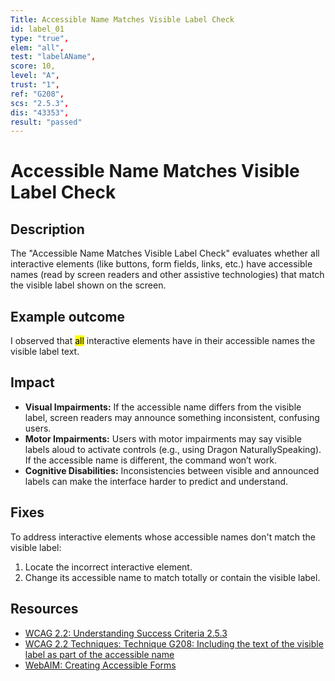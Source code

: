 ```yaml
---
Title: Accessible Name Matches Visible Label Check
id: label_01
type: "true",
elem: "all",
test: "labelAName",
score: 10,
level: "A",
trust: "1",
ref: "G208",
scs: "2.5.3",
dis: "43353",
result: "passed"
---
```


# Accessible Name Matches Visible Label Check

## Description

The "Accessible Name Matches Visible Label Check" evaluates whether all interactive elements (like buttons, form fields, links, etc.) have accessible names (read by screen readers and other assistive technologies) that match the visible label shown on the screen.

## Example outcome

I observed that <mark>all</mark> interactive elements have in their accessible names the visible label text.

## Impact

- **Visual Impairments:** If the accessible name differs from the visible label, screen readers may announce something inconsistent, confusing users.
- **Motor Impairments:** Users with motor impairments may say visible labels aloud to activate controls (e.g., using Dragon NaturallySpeaking). If the accessible name is different, the command won’t work.
- **Cognitive Disabilities:** Inconsistencies between visible and announced labels can make the interface harder to predict and understand.

## Fixes

To address interactive elements whose accessible names don't match the visible label:

1. Locate the incorrect interactive element.
2. Change its accessible name to match totally or contain the visible label.

## Resources

- [WCAG 2.2: Understanding Success Criteria 2.5.3](https://www.w3.org/WAI/WCAG22/Understanding/label-in-name)
- [WCAG 2.2 Techniques: Technique G208: Including the text of the visible label as part of the accessible name](https://www.w3.org/WAI/WCAG22/Techniques/general/G208)
- [WebAIM: Creating Accessible Forms](https://webaim.org/techniques/forms/)
